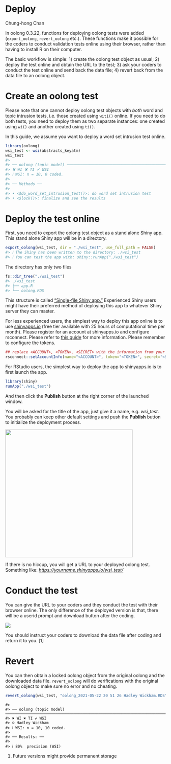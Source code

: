 Deploy
================
Chung-hong Chan

In oolong 0.3.22, functions for deploying oolong tests were added
(`export_oolong`, `revert_oolong` etc.). These functions make it
possible for the coders to conduct validation tests online using their
browser, rather than having to install R on their computer.

The basic workflow is simple: 1) create the oolong test object as usual;
2) deploy the test online and obtain the URL to the test; 3) ask your
coders to conduct the test online and send back the data file; 4) revert
back from the data file to an oolong object.

# Create an oolong test

Please note that one cannot deploy oolong test objects with *both* word
and topic intrusion tests, i.e. those created using `witi()` online. If
you need to do both tests, you need to deploy them as two separate
instances: one created using `wi()` and another created using `ti()`.

In this guide, we assume you want to deploy a word set intrusion test
online.

``` r
library(oolong)
wsi_test <- wsi(abstracts_keyatm)
wsi_test
#> 
#> ── oolong (topic model) ────────────────────────────────────────────────────────────────────────────────────────────────────────────────────────────────────
#> ✖ WI ✖ TI ✔ WSI
#> ℹ WSI: n = 10, 0 coded.
#> 
#> ── Methods ──
#> 
#> • <$do_word_set_intrusion_test()>: do word set intrusion test
#> • <$lock()>: finalize and see the results
```

# Deploy the test online

First, you need to export the oolong test object as a stand alone Shiny
app. This stand alone Shiny app will be in a directory.

``` r
export_oolong(wsi_test, dir = "./wsi_test", use_full_path = FALSE)
#> ℹ The Shiny has been written to the directory: ./wsi_test
#> ℹ You can test the app with: shiny::runApp("./wsi_test")
```

The directory has only two files

``` r
fs::dir_tree("./wsi_test")
#> ./wsi_test
#> ├── app.R
#> └── oolong.RDS
```

This structure is called [“Single-file Shiny
app.”](https://shiny.rstudio.com/articles/app-formats.html)
Experienced Shiny users might have their preferred method of deploying
this app to whatever Shiny server they can master.

For less experienced users, the simplest way to deploy this app online
is to use [shinyapps.io](https://www.shinyapps.io/) (free tier available
with 25 hours of computational time per month). Please register for an
account at shinyapps.io and configure rsconnect. Please refer to [this
guide](https://shiny.rstudio.com/articles/shinyapps.html) for more
information. Please remember to configure the tokens.

``` r
## replace <ACCOUNT>, <TOKEN>, <SECRET> with the information from your profile on Shinyapps.io: click Your name -> Tokens
rsconnect::setAccountInfo(name="<ACCOUNT>", token="<TOKEN>", secret="<SECRET>")
```

For RStudio users, the simplest way to deploy the app to shinyapps.io is
to first launch the app.

``` r
library(shiny)
runApp("./wsi_test")
```

And then click the **Publish** button at the right corner of the
launched window.

You will be asked for the title of the app, just give it a name,
e.g. *wsi\_test*. You probably can keep other default settings and push
the **Publish** button to initialize the deployment process.

<img src="vignettes/figures/deploying_shinyappsio.png" align="center" height="400" />

If there is no hiccup, you will get a URL to your deployed oolong test.
Something like: *<https://yourname.shinyapps.io/wsi_test/>*

# Conduct the test

You can give the URL to your coders and they conduct the test with their
browser online. The only difference of the deployed version is that,
there will be a userid prompt and download button after the coding.

<img src="vignettes/figures/oolong_download.png" align="center"/>

You should instruct your coders to download the data file after coding
and return it to you. \[1\]

# Revert

You can then obtain a locked oolong object from the original oolong and
the downloaded data file. `revert_oolong` will do verifications with the
original oolong object to make sure no error and no cheating.

``` r
revert_oolong(wsi_test, "oolong_2021-05-22 20 51 26 Hadley Wickham.RDS")
```

    #> 
    #> ── oolong (topic model) ────────────────────────────────────────────────────────────────────────────────────────────────────────────────────────────────────
    #> ✖ WI ✖ TI ✔ WSI
    #> ☺ Hadley Wickham
    #> ℹ WSI: n = 10, 10 coded.
    #> 
    #> ── Results: ──
    #> 
    #> ℹ 80%  precision (WSI)

1.  Future versions might provide permanent storage
